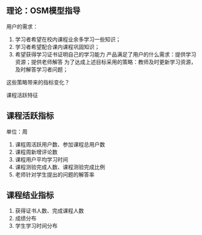 ## 理论：OSM模型指导
用户的需求：
 1. 学习者希望在校内课程业余多学习一些知识；
 2. 学习者希望配合课内课程巩固知识；
 3. 希望获得学习证书证明自己的学习能力
产品满足了用户的什么需求：提供学习资源；提供老师解答
为了达成上述目标采用的策略：教师及时更新学习资源，及时解答学习者问题；  

这些策略带来的指标变化？

课程活跃特征
## 课程活跃指标
单位：周
1. 课程周活跃用户数、参加课程总用户数
2. 课程周新增评论数
3. 课程用户平均学习时间
4. 课程测验完成人数、课程测验完成比例
5. 老师针对学生提出的问题的解答率

## 课程结业指标
1. 获得证书人数、完成课程人数
2. 成绩分布
3. 学生学习时间分布
